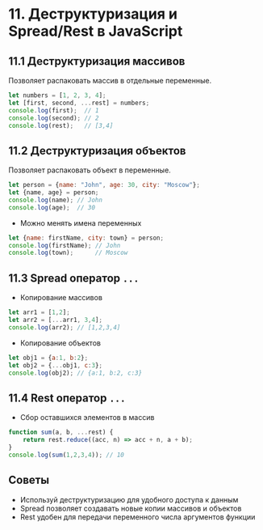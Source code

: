 # 11. Деструктуризация и Spread/Rest в JavaScript

## 11.1 Деструктуризация массивов

Позволяет распаковать массив в отдельные переменные.

```javascript
let numbers = [1, 2, 3, 4];
let [first, second, ...rest] = numbers;
console.log(first);  // 1
console.log(second); // 2
console.log(rest);   // [3,4]
```

## 11.2 Деструктуризация объектов

Позволяет распаковать объект в переменные.

```javascript
let person = {name: "John", age: 30, city: "Moscow"};
let {name, age} = person;
console.log(name); // John
console.log(age);  // 30
```

* Можно менять имена переменных

```javascript
let {name: firstName, city: town} = person;
console.log(firstName); // John
console.log(town);      // Moscow
```

## 11.3 Spread оператор `...`

* Копирование массивов

```javascript
let arr1 = [1,2];
let arr2 = [...arr1, 3,4];
console.log(arr2); // [1,2,3,4]
```

* Копирование объектов

```javascript
let obj1 = {a:1, b:2};
let obj2 = {...obj1, c:3};
console.log(obj2); // {a:1, b:2, c:3}
```

## 11.4 Rest оператор `...`

* Сбор оставшихся элементов в массив

```javascript
function sum(a, b, ...rest) {
    return rest.reduce((acc, n) => acc + n, a + b);
}
console.log(sum(1,2,3,4)); // 10
```

## Советы

* Используй деструктуризацию для удобного доступа к данным
* Spread позволяет создавать новые копии массивов и объектов
* Rest удобен для передачи переменного числа аргументов функции
